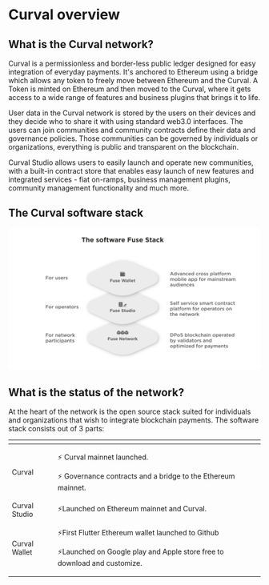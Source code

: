 # Curval overview

## What is the Curval network?

Curval is a permissionless and border-less public ledger designed for easy integration of everyday payments. It's anchored to Ethereum using a bridge which allows any token to freely move between Ethereum and the Curval. A Token is minted on Ethereum and then moved to the Curval, where it gets access to a wide range of features and business plugins that brings it to life.

User data in the Curval network is stored by the users on their devices and they decide who to share it with using standard web3.0 interfaces. The users can join communities and community contracts define their data and governance policies. Those communities can be governed by individuals or organizations, everything is public and transparent on the blockchain.

Curval Studio allows users to easily launch and operate new communities, with a built-in contract store that enables easy launch of new features and integrated services - fiat on-ramps, business management plugins, community management functionality and much more.

## The Curval software stack

![](.gitbook/assets/fuse-network-architecture2.jpg)

## What is the status of the network?

At the heart of the network is the open source stack suited for individuals and organizations that wish to integrate blockchain payments. The software stack consists out of 3 parts:

<table>
  <thead>
    <tr>
      <th style="text-align:left"></th>
      <th style="text-align:left"></th>
    </tr>
  </thead>
  <tbody>
    <tr>
      <td style="text-align:left">Curval</td>
      <td style="text-align:left">
        <p>&#x26A1; Curval mainnet launched.</p>
        <p>&#x26A1; Governance contracts and a bridge to the Ethereum mainnet.</p>
      </td>
    </tr>
    <tr>
      <td style="text-align:left">Curval Studio</td>
      <td style="text-align:left">&#x26A1;Launched on Ethereum mainnet and Curval.</td>
    </tr>
    <tr>
      <td style="text-align:left">Curval Wallet</td>
      <td style="text-align:left">
        <p>&#x26A1;First Flutter Ethereum wallet launched to Github</p>
        <p>&#x26A1;Launched on Google play and Apple store free to download and customize.</p>
      </td>
    </tr>
  </tbody>
</table>

